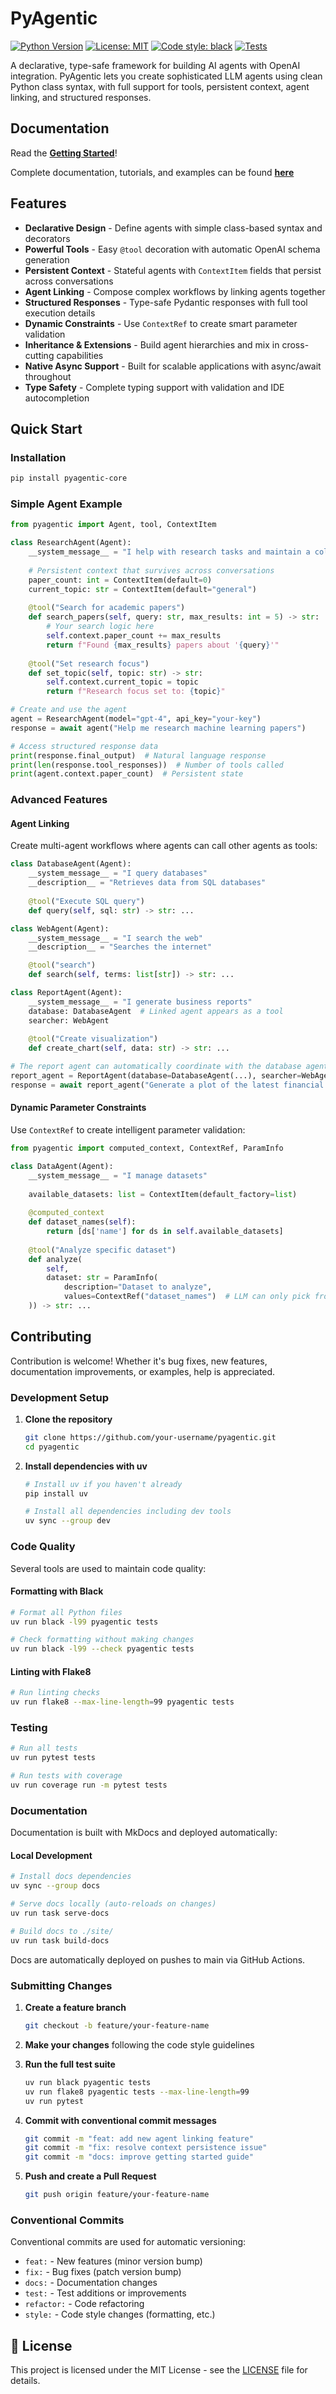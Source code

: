 # PyAgentic

[![Python Version](https://img.shields.io/badge/python-3.13%2B-blue.svg)](https://www.python.org/downloads/)
[![License: MIT](https://img.shields.io/badge/License-MIT-yellow.svg)](https://opensource.org/licenses/MIT)
[![Code style: black](https://img.shields.io/badge/code%20style-black-000000.svg)](https://github.com/psf/black)
[![Tests](https://github.com/rmikulec/pyagentic/workflows/Tests/badge.svg?branch=main)](https://github.com/rmikulec/pyAgentic/actions/workflows/testing.yml?query=branch%3Amain)

A declarative, type-safe framework for building AI agents with OpenAI integration. PyAgentic lets you create sophisticated LLM agents using clean Python class syntax, with full support for tools, persistent context, agent linking, and structured responses.

## Documentation

Read the **[Getting Started](https://rmikulec.github.io/pyAgentic/getting-started/)**!

Complete documentation, tutorials, and examples can be found **[here](https://rmikulec.github.io/pyagentic)**

## Features

- **Declarative Design** - Define agents with simple class-based syntax and decorators
- **Powerful Tools** - Easy `@tool` decoration with automatic OpenAI schema generation
- **Persistent Context** - Stateful agents with `ContextItem` fields that persist across conversations
- **Agent Linking** - Compose complex workflows by linking agents together
- **Structured Responses** - Type-safe Pydantic responses with full tool execution details
- **Dynamic Constraints** - Use `ContextRef` to create smart parameter validation
- **Inheritance & Extensions** - Build agent hierarchies and mix in cross-cutting capabilities
- **Native Async Support** - Built for scalable applications with async/await throughout
- **Type Safety** - Complete typing support with validation and IDE autocompletion

## Quick Start

### Installation

```bash
pip install pyagentic-core
```

### Simple Agent Example

```python
from pyagentic import Agent, tool, ContextItem

class ResearchAgent(Agent):
    __system_message__ = "I help with research tasks and maintain a collection of papers"
    
    # Persistent context that survives across conversations
    paper_count: int = ContextItem(default=0)
    current_topic: str = ContextItem(default="general")
    
    @tool("Search for academic papers")
    def search_papers(self, query: str, max_results: int = 5) -> str:
        # Your search logic here
        self.context.paper_count += max_results
        return f"Found {max_results} papers about '{query}'"
    
    @tool("Set research focus")
    def set_topic(self, topic: str) -> str:
        self.context.current_topic = topic
        return f"Research focus set to: {topic}"

# Create and use the agent
agent = ResearchAgent(model="gpt-4", api_key="your-key")
response = await agent("Help me research machine learning papers")

# Access structured response data
print(response.final_output)  # Natural language response
print(len(response.tool_responses))  # Number of tools called
print(agent.context.paper_count)  # Persistent state
```

### Advanced Features

#### Agent Linking
Create multi-agent workflows where agents can call other agents as tools:

```python
class DatabaseAgent(Agent):
    __system_message__ = "I query databases"
    __description__ = "Retrieves data from SQL databases"
    
    @tool("Execute SQL query")
    def query(self, sql: str) -> str: ...

class WebAgent(Agent):
    __system_message__ = "I search the web"
    __description__ = "Searches the internet"

    @tool("search")
    def search(self, terms: list[str]) -> str: ...

class ReportAgent(Agent):
    __system_message__ = "I generate business reports"
    database: DatabaseAgent  # Linked agent appears as a tool
    searcher: WebAgent
    
    @tool("Create visualization")
    def create_chart(self, data: str) -> str: ...

# The report agent can automatically coordinate with the database agent
report_agent = ReportAgent(database=DatabaseAgent(...), searcher=WebAgent(...))
response = await report_agent("Generate a plot of the latest financial data")
```

#### Dynamic Parameter Constraints
Use `ContextRef` to create intelligent parameter validation:

```python
from pyagentic import computed_context, ContextRef, ParamInfo

class DataAgent(Agent):
    __system_message__ = "I manage datasets"
    
    available_datasets: list = ContextItem(default_factory=list)
    
    @computed_context
    def dataset_names(self):
        return [ds['name'] for ds in self.available_datasets]
    
    @tool("Analyze specific dataset")
    def analyze(
        self, 
        dataset: str = ParamInfo(
            description="Dataset to analyze",
            values=ContextRef("dataset_names")  # LLM can only pick from available datasets
    )) -> str: ...
```

## Contributing

Contribution is welcome! Whether it's bug fixes, new features, documentation improvements, or examples, help is appreciated.

### Development Setup

1. **Clone the repository**
   ```bash
   git clone https://github.com/your-username/pyagentic.git
   cd pyagentic
   ```

2. **Install dependencies with uv**
   ```bash
   # Install uv if you haven't already
   pip install uv
   
   # Install all dependencies including dev tools
   uv sync --group dev
   ```

### Code Quality

Several tools are used to maintain code quality:

#### Formatting with Black
```bash
# Format all Python files
uv run black -l99 pyagentic tests

# Check formatting without making changes
uv run black -l99 --check pyagentic tests
```

#### Linting with Flake8
```bash
# Run linting checks
uv run flake8 --max-line-length=99 pyagentic tests 
```


### Testing

```bash
# Run all tests
uv run pytest tests

# Run tests with coverage
uv run coverage run -m pytest tests
```

### Documentation

Documentation is built with MkDocs and deployed automatically:

#### Local Development
```bash
# Install docs dependencies
uv sync --group docs

# Serve docs locally (auto-reloads on changes)
uv run task serve-docs

# Build docs to ./site/
uv run task build-docs
```

Docs are automatically deployed on pushes to main via GitHub Actions.

### Submitting Changes

1. **Create a feature branch**
   ```bash
   git checkout -b feature/your-feature-name
   ```

2. **Make your changes** following the code style guidelines

3. **Run the full test suite**
   ```bash
   uv run black pyagentic tests
   uv run flake8 pyagentic tests --max-line-length=99
   uv run pytest
   ```

4. **Commit with conventional commit messages**
   ```bash
   git commit -m "feat: add new agent linking feature"
   git commit -m "fix: resolve context persistence issue"
   git commit -m "docs: improve getting started guide"
   ```

5. **Push and create a Pull Request**
   ```bash
   git push origin feature/your-feature-name
   ```

### Conventional Commits

Conventional commits are used for automatic versioning:

- `feat:` - New features (minor version bump)
- `fix:` - Bug fixes (patch version bump)
- `docs:` - Documentation changes
- `test:` - Test additions or improvements
- `refactor:` - Code refactoring
- `style:` - Code style changes (formatting, etc.)


## 📄 License

This project is licensed under the MIT License - see the [LICENSE](LICENSE) file for details.
